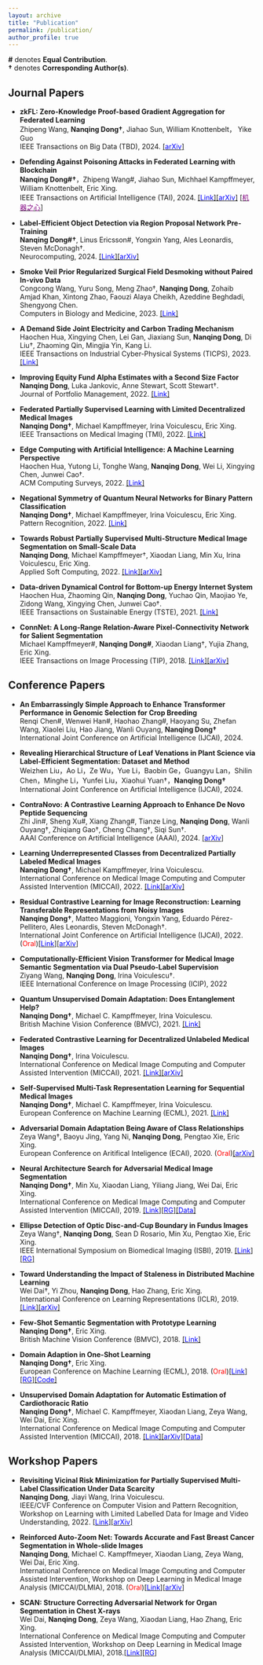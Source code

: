 ```yaml
---
layout: archive
title: "Publication"
permalink: /publication/
author_profile: true
---
```



**#** denotes **Equal Contribution**.    
**†** denotes **Corresponding Author(s)**.

## Journal Papers  
* **zkFL: Zero-Knowledge Proof-based Gradient Aggregation for Federated Learning**  
  Zhipeng Wang, **Nanqing Dong†**, Jiahao Sun, William Knottenbelt， Yike Guo  
  IEEE Transactions on Big Data (TBD), 2024.  [[<span style="color:blue">arXiv</span>]](http://arxiv.org/pdf/2310.02554.pdf) 

* **Defending Against Poisoning Attacks in Federated Learning with Blockchain**  
  **Nanqing Dong#†**，Zhipeng Wang#, Jiahao Sun, Michhael Kampffmeyer, William Knottenbelt, Eric Xing.  
  IEEE Transactions on Artificial Intelligence (TAI), 2024. [[<span style="color:blue">Link</span>]](https://ieeexplore.ieee.org/abstract/document/10471193)[[<span style="color:blue">arXiv</span>]](https://arxiv.org/pdf/2307.00543.pdf) [[<span style="color:purple">机器之心</span>]](https://mp.weixin.qq.com/s/46bzqIHjYFOMZRUuJGPPow)    

* **Label-Efficient Object Detection via Region Proposal Network Pre-Training**  
  **Nanqing Dong#†**, Linus Ericsson#, Yongxin Yang, Ales Leonardis, Steven McDonagh†.  
  Neurocomputing, 2024. [[<span style="color:blue">Link</span>]](https://www.sciencedirect.com/science/article/pii/S0925231224001474)[[<span style="color:blue">arXiv</span>]](https://arxiv.org/pdf/2211.09022.pdf)  

* **Smoke Veil Prior Regularized Surgical Field Desmoking without Paired In-vivo Data**  
  Congcong Wang, Yuru Song, Meng Zhao†, **Nanqing Dong**, Zohaib Amjad Khan, Xintong Zhao, Faouzi Alaya Cheikh, Azeddine Beghdadi, Shengyong Chen.  
  Computers in Biology and Medicine, 2023. [[<span style="color:blue">Link</span>]](https://www.sciencedirect.com/science/article/abs/pii/S001048252301226X)  

* **A Demand Side Joint Electricity and Carbon Trading Mechanism**  
  Haochen Hua, Xingying Chen, Lei Gan, Jiaxiang Sun, **Nanqing Dong**, Di Liu†, Zhaoming Qin, Mingjia Yin, Kang Li.  
  IEEE Transactions on Industrial Cyber-Physical Systems (TICPS), 2023. [[<span style="color:blue">Link</span>]](https://ieeexplore.ieee.org/document/10330727)  

* **Improving Equity Fund Alpha Estimates with a Second Size Factor**  
  **Nanqing Dong**, Luka Jankovic, Anne Stewart, Scott Stewart†.  
  Journal of Portfolio Management, 2022. [[<span style="color:blue">Link</span>]](https://doi.org/10.3905/jpm.2022.1.435)  

* **Federated Partially Supervised Learning with Limited Decentralized Medical Images**  
  **Nanqing Dong†**, Michael Kampffmeyer, Irina Voiculescu, Eric Xing.  
  IEEE Transactions on Medical Imaging (TMI), 2022. [[<span style="color:blue">Link</span>]](https://ieeexplore.ieee.org/document/9994748)  

* **Edge Computing with Artificial Intelligence: A Machine Learning Perspective**  
  Haochen Hua, Yutong Li, Tonghe Wang, **Nanqing Dong**, Wei Li, Xingying Chen, Junwei Cao†.  
  ACM Computing Surveys, 2022. [[<span style="color:blue">Link</span>]](https://dl.acm.org/doi/10.1145/3555802)  

* **Negational Symmetry of Quantum Neural Networks for Binary Pattern Classification**  
  **Nanqing Dong†**, Michael Kampffmeyer, Irina Voiculescu, Eric Xing.  
  Pattern Recognition, 2022. [[<span style="color:blue">Link</span>]](https://www.sciencedirect.com/science/article/pii/S003132032200231X)    

* **Towards Robust Partially Supervised Multi-Structure Medical Image Segmentation on Small-Scale Data**  
  **Nanqing Dong**, Michael Kampffmeyer†, Xiaodan Liang, Min Xu, Irina Voiculescu, Eric Xing.  
  Applied Soft Computing, 2022. [[<span style="color:blue">Link</span>]](https://www.sciencedirect.com/science/article/pii/S1568494621009789)[[<span style="color:blue">arXiv</span>]](https://arxiv.org/pdf/2011.14164.pdf)  
  
* **Data-driven Dynamical Control for Bottom-up Energy Internet System**  
  Haochen Hua, Zhaoming Qin, **Nanqing Dong**, Yuchao Qin, Maojiao Ye, Zidong Wang, Xingying Chen, Junwei Cao†.  
  IEEE Transactions on Sustainable Energy (TSTE), 2021. [[<span style="color:blue">Link</span>]](https://ieeexplore.ieee.org/document/9531065/)  

* **ConnNet: A Long-Range Relation-Aware Pixel-Connectivity Network for Salient Segmentation**  
  Michael Kampffmeyer#, **Nanqing Dong#**, Xiaodan Liang†, Yujia Zhang, Eric Xing.   
  IEEE Transactions on Image Processing (TIP), 2018. [[<span style="color:blue">Link</span>]](https://ieeexplore.ieee.org/document/8576646)[[<span style="color:blue">arXiv</span>]](https://arxiv.org/pdf/1804.07836.pdf)


## Conference Papers
* **An Embarrassingly Simple Approach to Enhance Transformer Performance in Genomic Selection for Crop Breeding**  
  Renqi Chen#, Wenwei Han#, Haohao Zhang#, Haoyang Su, Zhefan Wang, Xiaolei Liu, Hao Jiang, Wanli Ouyang, **Nanqing Dong†**  
  International Joint Conference on Artificial Intelligence (IJCAI), 2024.  

* **Revealing Hierarchical Structure of Leaf Venations in Plant Science via Label-Efficient Segmentation: Dataset and Method**  
  Weizhen Liu，Ao Li，Ze Wu，Yue Li，Baobin Ge，Guangyu Lan，Shilin Chen，Minghe Li，Yunfei Liu，Xiaohui Yuan†，**Nanqing Dong†**  
  International Joint Conference on Artificial Intelligence (IJCAI), 2024.  

* **ContraNovo: A Contrastive Learning Approach to Enhance De Novo Peptide Sequencing**  
  Zhi Jin#, Sheng Xu#, Xiang Zhang#, Tianze Ling, **Nanqing Dong**, Wanli Ouyang†, Zhiqiang Gao†, Cheng Chang†, Siqi Sun†.  
  AAAI Conference on Artificial Intelligence (AAAI), 2024.  [[<span style="color:blue">arXiv</span>]](https://arxiv.org/pdf/2312.11584.pdf)   

* **Learning Underrepresented Classes from Decentralized Partially Labeled Medical Images**  
  **Nanqing Dong†**, Michael Kampffmeyer, Irina Voiculescu.  
  International Conference on Medical Image Computing and Computer Assisted Intervention (MICCAI), 2022. [[<span style="color:blue">Link</span>]](https://link.springer.com/chapter/10.1007/978-3-031-16452-1_7)[[<span style="color:blue">arXiv</span>]](https://arxiv.org/pdf/2106.10070.pdf)    
  
* **Residual Contrastive Learning for Image Reconstruction: Learning Transferable Representations from Noisy Images**  
  **Nanqing Dong†**, Matteo Maggioni, Yongxin Yang, Eduardo Pérez-Pellitero, Ales Leonardis, Steven McDonagh†.  
  International Joint Conference on Artificial Intelligence (IJCAI), 2022. (<span style="color:red">Oral</span>)[[<span style="color:blue">Link</span>]](https://www.ijcai.org/proceedings/2022/0406.pdf)[[<span style="color:blue">arXiv</span>]](https://arxiv.org/pdf/2206.15353.pdf)   

* **Computationally-Efficient Vision Transformer for Medical Image Semantic Segmentation via Dual Pseudo-Label Supervision**  
  Ziyang Wang, **Nanqing Dong**, Irina Voiculescu†.  
  IEEE International Conference on Image Processing (ICIP), 2022  

* **Quantum Unsupervised Domain Adaptation: Does Entanglement Help?**  
  **Nanqing Dong†**, Michael C. Kampffmeyer, Irina Voiculescu.  
  British Machine Vision Conference (BMVC), 2021. [[<span style="color:blue">Link</span>]](https://www.bmvc2021-virtualconference.com/assets/papers/0900.pdf)  

* **Federated Contrastive Learning for Decentralized Unlabeled Medical Images**    
  **Nanqing Dong†**, Irina Voiculescu.    
  International Conference on Medical Image Computing and Computer Assisted Intervention (MICCAI), 2021. [[<span style="color:blue">Link</span>]](https://link.springer.com/chapter/10.1007/978-3-030-87199-4_36)[[<span style="color:blue">arXiv</span>]](https://arxiv.org/pdf/2109.07504.pdf)  

* **Self-Supervised Multi-Task Representation Learning for Sequential Medical Images**  
  **Nanqing Dong†**, Michael C. Kampffmeyer, Irina Voiculescu.     
  European Conference on Machine Learning (ECML), 2021. [[<span style="color:blue">Link</span>]](https://link.springer.com/chapter/10.1007/978-3-030-86523-8_47)  

* **Adversarial Domain Adaptation Being Aware of Class Relationships**   
  Zeya Wang†, Baoyu Jing, Yang Ni, **Nanqing Dong**, Pengtao Xie, Eric Xing.  
  European Conference on Aritifical Inteligence (ECAI), 2020. (<span style="color:red">Oral</span>)[[<span style="color:blue">arXiv</span>]](https://arxiv.org/pdf/1905.11931.pdf)

* **Neural Architecture Search for Adversarial Medical Image Segmentation**  
  **Nanqing Dong†**, Min Xu, Xiaodan Liang, Yiliang Jiang, Wei Dai, Eric Xing.  
  International Conference on Medical Image Computing and Computer Assisted Intervention (MICCAI), 2019. [[<span style="color:blue">Link</span>]](https://link.springer.com/chapter/10.1007%2F978-3-030-32226-7_92)[[<span style="color:blue">RG</span>]](https://www.researchgate.net/publication/336474639_Neural_Architecture_Search_for_Adversarial_Medical_Image_Segmentation)[[<span style="color:blue">Data</span>]](https://github.com/eveningdong/Cardiothoracic-Ratio-Estimation_dataset)  
   
* **Ellipse Detection of Optic Disc-and-Cup Boundary in Fundus Images**  
  Zeya Wang†, **Nanqing Dong**, Sean D Rosario, Min Xu, Pengtao Xie, Eric Xing.  
  IEEE International Symposium on Biomedical Imaging (ISBI), 2019. [[<span style="color:blue">Link</span>]](https://ieeexplore.ieee.org/document/8759173)[[<span style="color:blue">RG</span>]](https://www.researchgate.net/publication/334428109_Ellipse_Detection_of_Optic_Disc-and-Cup_Boundary_in_Fundus_Images)

* **Toward Understanding the Impact of Staleness in Distributed Machine Learning**  
  Wei Dai†, Yi Zhou, **Nanqing Dong**, Hao Zhang, Eric Xing.  
  International Conference on Learning Representations (ICLR), 2019. [[<span style="color:blue">Link</span>]](https://openreview.net/forum?id=BylQV305YQ)[[<span style="color:blue">arXiv</span>]](https://arxiv.org/pdf/1810.03264.pdf)

* **Few-Shot Semantic Segmentation with Prototype Learning**  
  **Nanqing Dong†**, Eric Xing.  
  British Machine Vision Conference (BMVC), 2018. [[<span style="color:blue">Link</span>]](http://bmvc2018.org/contents/papers/0255.pdf)

* **Domain Adaption in One-Shot Learning**  
  **Nanqing Dong†**, Eric Xing.  
  European Conference on Machine Learning (ECML), 2018. (<span style="color:red">Oral</span>)[[<span style="color:blue">Link</span>]](https://link.springer.com/chapter/10.1007/978-3-030-10925-7_35)[[<span style="color:blue">RG</span>]](https://www.researchgate.net/publication/330462398_Domain_Adaption_in_One-Shot_Learning)[[<span style="color:blue">Code</span>]](https://github.com/eveningdong/DAOSL)

* **Unsupervised Domain Adaptation for Automatic Estimation of Cardiothoracic Ratio**  
  **Nanqing Dong†**, Michael C. Kampffmeyer, Xiaodan Liang, Zeya Wang, Wei Dai, Eric Xing.  
  International Conference on Medical Image Computing and Computer Assisted Intervention (MICCAI), 2018. [[<span style="color:blue">Link</span>]](https://link.springer.com/chapter/10.1007/978-3-030-00934-2_61)[[<span style="color:blue">arXiv</span>]](https://arxiv.org/pdf/1807.03434.pdf)[[<span style="color:blue">Data</span>]](https://github.com/eveningdong/Cardiothoracic-Ratio-Estimation_dataset)  

## Workshop Papers
* **Revisiting Vicinal Risk Minimization for Partially Supervised Multi-Label Classification Under Data Scarcity**  
  **Nanqing Dong**, Jiayi Wang, Irina Voiculescu.  
   IEEE/CVF Conference on Computer Vision and Pattern Recognition, Workshop on Learning with Limited Labelled Data for Image and Video Understanding, 2022. [[<span style="color:blue">Link</span>]](https://openaccess.thecvf.com/content/CVPR2022W/L3D-IVU/html/Dong_Revisiting_Vicinal_Risk_Minimization_for_Partially_Supervised_Multi-Label_Classification_Under_CVPRW_2022_paper.html)[[<span style="color:blue">arXiv</span>]](https://arxiv.org/pdf/2204.08954.pdf)  

* **Reinforced Auto-Zoom Net: Towards Accurate and Fast Breast Cancer Segmentation in Whole-slide Images**  
  **Nanqing Dong**, Michael C. Kampffmeyer, Xiaodan Liang, Zeya Wang, Wei Dai, Eric Xing.  
  International Conference on Medical Image Computing and Computer Assisted Intervention, Workshop on Deep Learning in Medical Image Analysis (MICCAI/DLMIA), 2018. (<span style="color:red">Oral</span>)[[<span style="color:blue">Link</span>]](https://link.springer.com/chapter/10.1007/978-3-030-00889-5_36)[[<span style="color:blue">arXiv</span>]](https://arxiv.org/pdf/1807.11113.pdf)

* **SCAN: Structure Correcting Adversarial Network for Organ Segmentation in Chest X-rays**  
  Wei Dai, **Nanqing Dong**, Zeya Wang, Xiaodan Liang, Hao Zhang, Eric Xing.  
  International Conference on Medical Image Computing and Computer Assisted Intervention, Workshop on Deep Learning in Medical Image Analysis (MICCAI/DLMIA), 2018.[[<span style="color:blue">Link</span>]](https://link.springer.com/chapter/10.1007/978-3-030-00889-5_30)[[<span style="color:blue">RG</span>]](https://www.researchgate.net/publication/327749572_SCAN_Structure_Correcting_Adversarial_Network_for_Organ_Segmentation_in_Chest_X-Rays)
